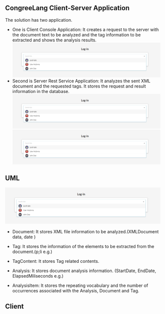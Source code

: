 ## CongreeLang Client-Server Application
The solution has two application. 
- One is Client Console Application: It creates a request to the server with the document text to be analyzed and the tag information to be extracted and shows the analysis results.
![Client](https://github.com/mehmetyagci/Would-You-Rather/blob/master/screenshots/login.png)
- Second is Server Rest Service Application: It analyzes the sent XML document and the requested tags. It stores the request and result information in the database.
![Server](https://github.com/mehmetyagci/Would-You-Rather/blob/master/screenshots/login.png)
![Db](https://github.com/mehmetyagci/Would-You-Rather/blob/master/screenshots/login.png)

## UML
![UML](https://github.com/mehmetyagci/Would-You-Rather/blob/master/screenshots/login.png)
 - Document: It stores XML file information to be analyzed.(XMLDocument data, date )
 - Tag: It stores the information of the elements to be extracted from the document.(p;li e.g.)
 - TagContent: It stores Tag related contents.

 - Analysis: It stores document analysis information. (StartDate, EndDate, ElapsedMiliseconds e.g.)
 - AnalysisItem: It stores the repeating vocabulary and the number of occurrences associated with the Analysis, Document and Tag.

 ## Client 
